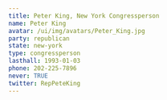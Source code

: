 ```yaml
---
title: Peter King, New York Congressperson
name: Peter King
avatar: /ui/img/avatars/Peter_King.jpg
party: republican
state: new-york
type: congressperson
lasthall: 1993-01-03
phone: 202-225-7896
never: TRUE
twitter: RepPeteKing
---
```

